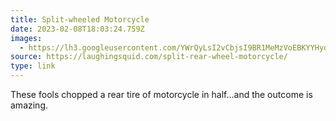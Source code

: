 ```yaml
---
title: Split-wheeled Motorcycle
date: 2023-02-08T18:03:24.759Z
images: 
  - https://lh3.googleusercontent.com/YWrQyLsI2vCbjsI9BR1MeMzVoEBKYYHyqLvdKhfNX07bcbcZ82VjNVgJNYHtbjhajEljrVL1fvzJ5OqyKTMnv-3ojTbRt2HcmZcA5Fk=s324
source: https://laughingsquid.com/split-rear-wheel-motorcycle/
type: link
---
```


These fools chopped a rear tire of motorcycle in half...and the outcome is amazing.
